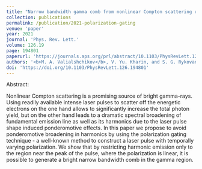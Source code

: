```yaml
---
title: "Narrow bandwidth gamma comb from nonlinear Compton scattering using the polarization gating technique"
collection: publications
permalink: /publication/2021-polarization-gating
venue: 'paper'
year: 2021
journal: 'Phys. Rev. Lett.'
volume: 126.19
page: 194801
paperurl: 'https://journals.aps.org/prl/abstract/10.1103/PhysRevLett.126.194801'
authors: '<b>M. A. Valialshchikov</b>, V. Yu. Kharin, and S. G. Rykovanov'
doi: 'https://doi.org/10.1103/PhysRevLett.126.194801'
---
```


Abstract:

Nonlinear Compton scattering is a promising source of bright gamma-rays. Using readily available intense laser pulses to scatter off the energetic electrons on the one hand allows to significantly increase the total photon yield, but on the other hand leads to a dramatic spectral broadening of fundamental emission line as well as its harmonics due to the laser pulse shape induced ponderomotive effects. In this paper we propose to avoid ponderomotive broadening in harmonics by using the polarization gating technique - a well-known method to construct a laser pulse with temporally varying polarization. We show that by restricting harmonic emission only to the region near the peak of the pulse, where the polarization is linear, it is possible to generate a bright narrow bandwidth comb in the gamma region.
